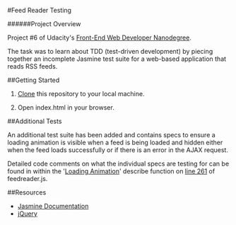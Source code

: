 #Feed Reader Testing

######Project Overview

Project #6 of Udacity's [Front-End Web Developer Nanodegree](https://www.udacity.com/course/front-end-web-developer-nanodegree--nd001).

The task was to learn about TDD (test-driven development) by piecing together an incomplete Jasmine test suite for a web-based application that reads RSS feeds.

##Getting Started

1. [Clone](https://help.github.com/articles/cloning-a-repository/) this repository to your local machine.

2. Open index.html in your browser.

##Additional Tests

An additional test suite has been added and contains specs to ensure a loading animation is visible when a feed is being loaded and hidden either when the feed loads successfully or if there is an error in the AJAX request.

Detailed code comments on what the individual specs are testing for can be found in within the '[Loading Animation](https://github.com/mikejoyceio/javascript-testing/blob/master/jasmine/spec/feedreader.js#L261)' describe function on [line 261](https://github.com/mikejoyceio/javascript-testing/blob/master/jasmine/spec/feedreader.js#L261) of feedreader.js.

##Resources

- [Jasmine Documentation](http://jasmine.github.io/2.1/introduction.html)
- [jQuery](https://api.jquery.com/)